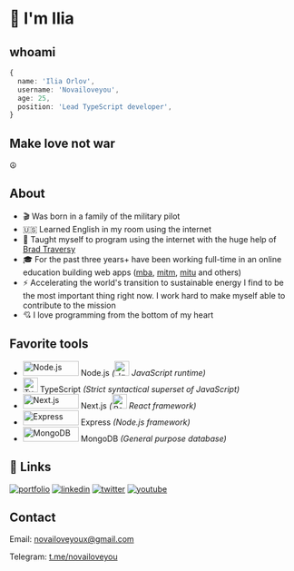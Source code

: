 [portfolio]: https://novailoveyou.com
[linkedin]: https://wwwlinkedin.com/in/ilia-orlov
[twitter]: https://twitter.com/novailoveyou
[youtube]: https://www.youtube.com/channel/UC2rI3sYpG6dH7acoTiQMXsQ
[mba]: https://moscow.mba
[mitm]: https://mitm.institute
[mip]: https://mip.institute
[ipe]: https://ipo.msk.ru
[mipo]: https://mipo.msk.ru
[imo]: https://imo.msk.ru
[mitu]: https://mitu.institute
[brad]: https://github.com/bradtraversy
[telegram]: https://t.me/novailoveyou

# 👋 I'm Ilia

## whoami

```ts
{
  name: 'Ilia Orlov',
  username: 'Novailoveyou',
  age: 25,
  position: 'Lead TypeScript developer',
}
```

## Make love not war

☮️

## About

- 🎬 Was born in a family of the military pilot
- 🇺🇸 Learned English in my room using the internet
- 🐐 Taught myself to program using the internet with the huge help of [Brad Traversy][brad]
- 🎓 For the past three years+ have been working full-time in an online education building web apps ([mba][mba],
  [mitm][mitm], [mitu][mitu] and others)
- ⚡ Accelerating the world's transition to sustainable energy I find to be the most important thing right now. I work hard to make myself able to contribute to the mission
- 💘 I love programming from the bottom of my heart

## Favorite tools

- <img src='https://cdn.worldvectorlogo.com/logos/nodejs.svg' width='98px' height='26px' alt='Node.js' />
  Node.js <em>(<img src='https://cdn.worldvectorlogo.com/logos/logo-javascript.svg' width='26px' height='26px' alt='JavaScript' /> JavaScript runtime)</em>
- <img src='https://cdn.worldvectorlogo.com/logos/typescript-2.svg' width='26px' height='26px' alt='TypeScript' />
  TypeScript <em>(Strict syntactical superset of JavaScript)</em>
- <img src='https://cdn.worldvectorlogo.com/logos/nextjs-3.svg' width='98px' height='26px' alt='Next.js' />
  Next.js <em>(<img src='https://cdn.worldvectorlogo.com/logos/react-2.svg' width='26px' height='26px' alt='React.js' /> React framework)</em>
- <img src='https://cdn.worldvectorlogo.com/logos/express-109.svg' width='98px' height='26px' alt='Express' />
  Express <em>(Node.js framework)</em>
- <img src='https://cdn.worldvectorlogo.com/logos/mongodb-icon-1.svg' width='98px' height='26px' alt='MongoDB' />
  MongoDB <em>(General purpose database)</em>

## 🔗 Links

[![portfolio](https://img.shields.io/badge/my_portfolio-000?style=for-the-badge&logo=ko-fi&logoColor=white)][portfolio]
[![linkedin](https://img.shields.io/badge/linkedin-0A66C2?style=for-the-badge&logo=linkedin&logoColor=white)][linkedin]
[![twitter](https://img.shields.io/badge/twitter-1DA1F2?style=for-the-badge&logo=twitter&logoColor=white)][twitter]
[![youtube](https://img.shields.io/youtube/channel/views/UC2rI3sYpG6dH7acoTiQMXsQ?style=social)][youtube]

## Contact

Email: <novailoveyoux@gmail.com>

Telegram: [t.me/novailoveyou][telegram]
